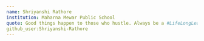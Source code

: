 ```yaml
---
name: Shriyanshi Rathore
institution: Maharna Mewar Public School
quote: Good things happen to those who hustle. Always be a #LifeLongLearner.
github_user:Shriyanshi-Rathore
---
```

